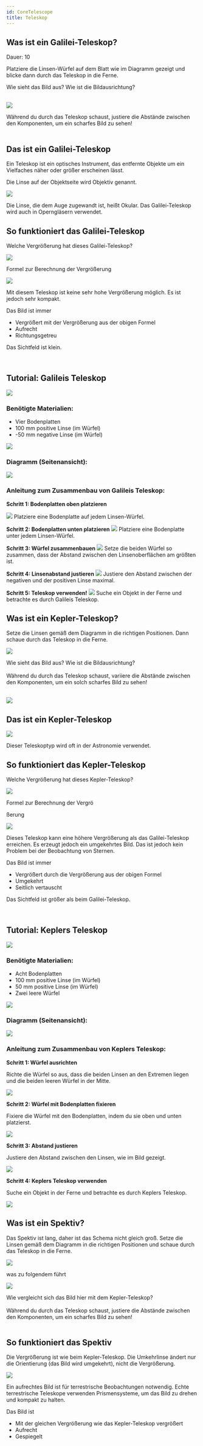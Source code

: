 ```yaml
---
id: CoreTelescope
title: Teleskop
---
```


## Was ist ein Galilei-Teleskop?
Dauer: 10

Platziere die Linsen-Würfel auf dem Blatt wie im Diagramm gezeigt und blicke dann durch das Teleskop in die Ferne.

<div class="alert info">
Wie sieht das Bild aus?
Wie ist die Bildausrichtung?
</div><br/>


![](../IMAGES/MINIBOXNEW/22.png)


<div class="alert-success">
Während du durch das Teleskop schaust, justiere die Abstände zwischen den Komponenten, um ein scharfes Bild zu sehen!
</div><br/>

## Das ist ein Galilei-Teleskop

Ein Teleskop ist ein optisches Instrument, das entfernte Objekte um ein Vielfaches näher oder größer erscheinen lässt.

Die Linse auf der Objektseite wird Objektiv genannt.

![](../IMAGES/MINIBOXNEW/23.png)

Die Linse, die dem Auge zugewandt ist, heißt Okular.
Das Galilei-Teleskop wird auch in Operngläsern verwendet.

## So funktioniert das Galilei-Teleskop

Welche Vergrößerung hat dieses Galilei-Teleskop?

![](../IMAGES/MINIBOXNEW/24.png)

Formel zur Berechnung der Vergrößerung

![](../IMAGES/MINIBOX/UC2_minibox_19.png)

Mit diesem Teleskop ist keine sehr hohe Vergrößerung möglich. Es ist jedoch sehr kompakt.

<div class="alert-success">
Das Bild ist immer

* Vergrößert mit der Vergrößerung aus der obigen Formel
* Aufrecht
* Richtungsgetreu

Das Sichtfeld ist klein.
</div><br/>

## Tutorial: Galileis Teleskop

![](../IMAGES/MINIBOXTUTORIAL/image5.gif)

### Benötigte Materialien:
- Vier Bodenplatten
- 100 mm positive Linse (im Würfel)
- -50 mm negative Linse (im Würfel)

![](../IMAGES/MINIBOXTUTORIAL/image125.png)

### Diagramm (Seitenansicht):
![](../IMAGES/MINIBOXTUTORIAL/image4.png)

### Anleitung zum Zusammenbau von Galileis Teleskop:

**Schritt 1: Bodenplatten oben platzieren**

![](../IMAGES/MINIBOXTUTORIAL/image19.png)
Platziere eine Bodenplatte auf jedem Linsen-Würfel.

**Schritt 2: Bodenplatten unten platzieren**
![](../IMAGES/MINIBOXTUTORIAL/image52.png)
Platziere eine Bodenplatte unter jedem Linsen-Würfel.

**Schritt 3: Würfel zusammenbauen**
![](../IMAGES/MINIBOXTUTORIAL/image18.png)
Setze die beiden Würfel so zusammen, dass der Abstand zwischen den Linsenoberflächen am größten ist.

**Schritt 4: Linsenabstand justieren**
![](../IMAGES/MINIBOXTUTORIAL/image93.png)
Justiere den Abstand zwischen der negativen und der positiven Linse maximal.

**Schritt 5: Teleskop verwenden!**
![](../IMAGES/MINIBOXTUTORIAL/image117.png)
Suche ein Objekt in der Ferne und betrachte es durch Galileis Teleskop.

## Was ist ein Kepler-Teleskop?

Setze die Linsen gemäß dem Diagramm in die richtigen Positionen. Dann schaue durch das Teleskop in die Ferne.

![](../IMAGES/MINIBOXNEW/25.png)

<div class="alert info">
Wie sieht das Bild aus?
Wie ist die Bildausrichtung?
</div><br/>

<div class="alert-success">
Während du durch das Teleskop schaust, variiere die Abstände zwischen den Komponenten, um ein solch scharfes Bild zu sehen!
</div><br/>

![](../IMAGES/MINIBOXNEW/26.png)

## Das ist ein Kepler-Teleskop

![](../IMAGES/MINIBOXNEW/27.png)

Dieser Teleskoptyp wird oft in der Astronomie verwendet.

## So funktioniert das Kepler-Teleskop

Welche Vergrößerung hat dieses Kepler-Teleskop?

![](../IMAGES/MINIBOXNEW/28.png)

Formel zur Berechnung der Vergrö

ßerung

![](../IMAGES/MINIBOX/UC2_minibox_23.png)

Dieses Teleskop kann eine höhere Vergrößerung als das Galilei-Teleskop erreichen. Es erzeugt jedoch ein umgekehrtes Bild. Das ist jedoch kein Problem bei der Beobachtung von Sternen.

<div class="alert-success">
Das Bild ist immer

* Vergrößert durch die Vergrößerung aus der obigen Formel
* Umgekehrt
* Seitlich vertauscht

Das Sichtfeld ist
größer als beim Galilei-Teleskop.
</div><br/>

## Tutorial: Keplers Teleskop

![](../IMAGES/MINIBOXTUTORIAL/image75.gif)

### Benötigte Materialien:
- Acht Bodenplatten
- 100 mm positive Linse (im Würfel)
- 50 mm positive Linse (im Würfel)
- Zwei leere Würfel

![](../IMAGES/MINIBOXTUTORIAL/image127.png)
### Diagramm (Seitenansicht):

![](../IMAGES/MINIBOXTUTORIAL/image22.png)

### Anleitung zum Zusammenbau von Keplers Teleskop:

**Schritt 1: Würfel ausrichten**

Richte die Würfel so aus, dass die beiden Linsen an den Extremen liegen und die beiden leeren Würfel in der Mitte.

![](../IMAGES/MINIBOXTUTORIAL/image13.png)

**Schritt 2: Würfel mit Bodenplatten fixieren**

Fixiere die Würfel mit den Bodenplatten, indem du sie oben und unten platzierst.

![](../IMAGES/MINIBOXTUTORIAL/image76.png)

**Schritt 3: Abstand justieren**

Justiere den Abstand zwischen den Linsen, wie im Bild gezeigt.

![](../IMAGES/MINIBOXTUTORIAL/image59.png)

**Schritt 4: Keplers Teleskop verwenden**

Suche ein Objekt in der Ferne und betrachte es durch Keplers Teleskop.

![](../IMAGES/MINIBOXTUTORIAL/image110.png)


## Was ist ein Spektiv?

Das Spektiv ist lang, daher ist das Schema nicht gleich groß.
Setze die Linsen gemäß dem Diagramm in die richtigen Positionen und schaue durch das Teleskop in die Ferne.

![](../IMAGES/MINIBOXNEW/29.png)

was zu folgendem führt

![](../IMAGES/MINIBOXNEW/30.png)


<div class="alert info">
Wie vergleicht sich das Bild hier mit dem Kepler-Teleskop?
</div><br/>

<div class="alert-success">
Während du durch das Teleskop schaust, justiere die Abstände zwischen den Komponenten, um ein scharfes Bild zu sehen!
</div><br/>


## So funktioniert das Spektiv

Die Vergrößerung ist wie beim Kepler-Teleskop. Die Umkehrlinse ändert nur die Orientierung (das Bild wird umgekehrt), nicht die Vergrößerung.

![](../IMAGES/MINIBOX/UC2_minibox_27.png)

Ein aufrechtes Bild ist für terrestrische Beobachtungen notwendig. Echte terrestrische Teleskope verwenden Prismensysteme, um das Bild zu drehen und kompakt zu halten.

<div class="alert-success">
Das Bild ist

* Mit der gleichen Vergrößerung wie das Kepler-Teleskop vergrößert
* Aufrecht
* Gespiegelt

</div><br/>
